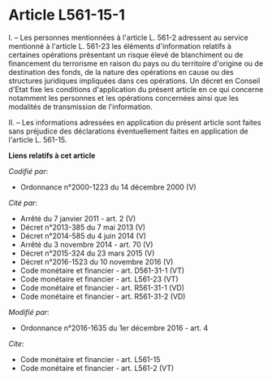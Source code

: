 # Article L561-15-1

I. – Les personnes mentionnées à l'article L. 561-2 adressent au service mentionné à l'article L. 561-23 les éléments
d'information relatifs à certaines opérations présentant un risque élevé de blanchiment ou de financement du terrorisme en
raison du pays ou du territoire d'origine ou de destination des fonds, de la nature des opérations en cause ou des structures
juridiques impliquées dans ces opérations. Un décret en Conseil d'Etat fixe les conditions d'application du présent article
en ce qui concerne notamment les personnes et les opérations concernées ainsi que les modalités de transmission de
l'information.

II. – Les informations adressées en application du présent article sont faites sans préjudice des déclarations éventuellement
faites en application de l'article L. 561-15.

**Liens relatifs à cet article**

_Codifié par_:

  - Ordonnance n°2000-1223 du 14 décembre 2000 (V)

_Cité par_:

  - Arrêté du 7 janvier 2011 - art. 2 (V)
  - Décret n°2013-385 du 7 mai 2013 (V)
  - Décret n°2014-585 du 4 juin 2014 (V)
  - Arrêté du 3 novembre 2014 - art. 70 (V)
  - Décret n°2015-324 du 23 mars 2015 (V)
  - Décret n°2016-1523 du 10 novembre 2016 (V)
  - Code monétaire et financier - art. D561-31-1 (VT)
  - Code monétaire et financier - art. L561-23 (VT)
  - Code monétaire et financier - art. R561-31-1 (VD)
  - Code monétaire et financier - art. R561-31-2 (VD)

_Modifié par_:

  - Ordonnance n°2016-1635 du 1er décembre 2016 - art. 4

_Cite_:

  - Code monétaire et financier - art. L561-15
  - Code monétaire et financier - art. L561-2 (VT)
